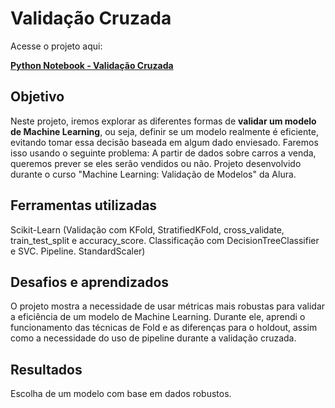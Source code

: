 # Validação Cruzada

Acesse o projeto aqui:

[**Python Notebook - Validação Cruzada**](https://github.com/caalvaro/machine-learning/blob/main/Classification%20-%20Prediction%20of%20Finished%20Projects/Prediction_of_finished_projects.ipynb)

## Objetivo

Neste projeto, iremos explorar as diferentes formas de **validar um modelo de Machine Learning**, ou seja, definir se um modelo realmente é eficiente, evitando tomar essa decisão baseada em algum dado enviesado. Faremos isso usando o seguinte problema: A partir de dados sobre carros a venda, queremos prever se eles serão vendidos ou não. Projeto desenvolvido durante o curso "Machine Learning: Validação de Modelos" da Alura.

## Ferramentas utilizadas

Scikit-Learn (Validação com KFold, StratifiedKFold, cross_validate, train_test_split e accuracy_score. Classificação com DecisionTreeClassifier e SVC. Pipeline. StandardScaler)

## Desafios e aprendizados

O projeto mostra a necessidade de usar métricas mais robustas para validar a eficiência de um modelo de Machine Learning. Durante ele, aprendi o funcionamento das técnicas de Fold e as diferenças para o holdout, assim como a necessidade do uso de pipeline durante a validação cruzada.

## Resultados

Escolha de um modelo com base em dados robustos.
